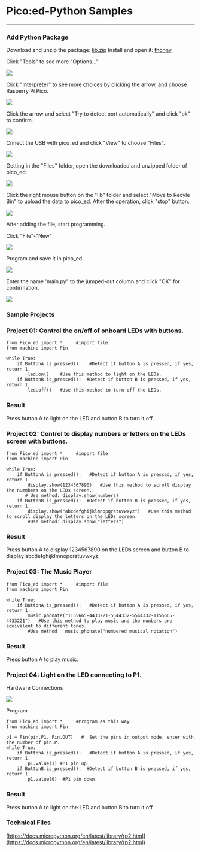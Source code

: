 # Pico:ed-Python Samples



---


### Add Python Package 
Download and unzip the package: [lib.zip](https://github.com/elecfreaks/pico_ed/archive/refs/heads/master.zip)
Install and open it: [thonny](https://github.com/thonny/thonny/releases/download/v3.3.13/thonny-3.3.13.exe)

Click "Tools" to see more "Options..." 

![](./images/pico-ed-py-01.png)

Click "Interpreter" to see more choices by clicking the arrow, and choose Rasperry Pi Pico. 

![](./images/pico-ed-py-02.png)

Click the arrow and select "Try to detect port automatically" and click "ok" to confirm. 

![](./images/pico-ed-py-03.png)

Cnnect the USB with pico_ed and click "View" to choose "Files".

![](./images/pico-ed-py-04.png)

Getting in the "Files" folder, open the downloaded and unzipped folder of pico_ed. 

![](./images/pico-ed-py-05.png)

Click the right mouse button on the "lib" folder and select "Move to Recyle Bin" to upload the data to pico_ed. After the operation, click "stop" button.

![](./images/pico-ed-py-06.png)

After adding the file, start programming. 

Click "File"-"New"

![](./images/pico-ed-py-07.png)

Program and save it in pico_ed.

![](./images/pico-ed-py-08.png)

Enter the name 'main.py" to the jumped-out column and click "OK" for confirmation. 

![](./images/pico-ed-py-09.png)

### Sample Projects
### Project 01: Control the on/off of onboard LEDs with buttons.    
```
from Pico_ed import *     #import file
from machine import Pin

while True:   
    if ButtonA.is_pressed():   #Detect if button A is pressed, if yes, return 1. 
        led.on()    #Use this method to light on the LEDs. 
    if ButtonB.is_pressed():  #Detect if button B is pressed, if yes, return 1. 
        led.off()   #Use this method to turn off the LEDs.

```
### Result
Press button A to light on the LED and button B to turn it off. 

### Project 02: Control to display numbers or letters on the LEDs screen with buttons. 
```
from Pico_ed import *     #import file
from machine import Pin

while True:   
    if ButtonA.is_pressed():   #Detect if button A is pressed, if yes, return 1. 
        display.show(1234567890)   #Use this method to scroll display the nummbers on the LEDs screen. 
       # Use method: display.show(numbers)
    if ButtonB.is_pressed():  #Detect if button B is pressed, if yes, return 1. 
        display.show("abcdefghijklmnopqrstuvwxyz")   #Use this method to scroll display the letters on the LEDs screen. 
        #Use method: display.show("letters")
```
### Result
Press button A to display  1234567890 on the LEDs screen and button B to display abcdefghijklmnopqrstuvwxyz. 

### Project 03: The Music Player 
```
from Pico_ed import *     #import file
from machine import Pin

while True:   
    if ButtonA.is_pressed():   #Detect if button A is pressed, if yes, return 1. 
        music.phonate("1155665-4433221-5544332-5544332-1155665-4433221")   #Use this method to play music and the numbers are equivalent to different tones. 
        #Use method   music.phonate("numbered musical notation")
```
### Result
Press button A to play music. 

### Project 04: Light on the LED connecting to P1. 

Hardware Connections

![](./images/pico-ed-py-10.png)

Program

```
from Pico_ed import *     #Program as this way
from machine import Pin

p1 = Pin(pin.P1, Pin.OUT)   #  Set the pins in output mode, enter with the number of pin.P. 
while True:   
    if ButtonA.is_pressed():   #Detect if button A is pressed, if yes, return 1.
        p1.value(1) #P1 pin up 
    if ButtonB.is_pressed():  #Detect if button B is pressed, if yes, return 1. 
        p1.value(0)  #P1 pin down
```

### Result 
Press button A to light on the LED and button B to turn it off. 

### Technical Files
[https://docs.micropython.org/en/latest/library/rp2.html](https://docs.micropython.org/en/latest/library/rp2.html)
